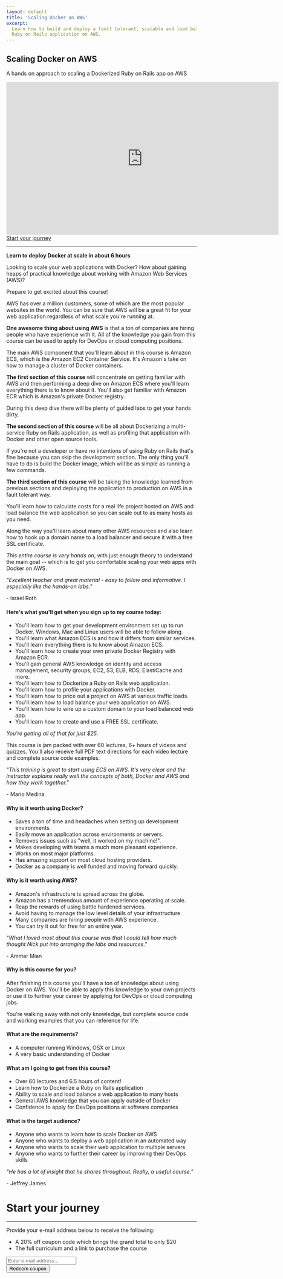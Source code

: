 ```yaml
---
layout: default
title: 'Scaling Docker on AWS'
excerpt:
  Learn how to build and deploy a fault tolerant, scalable and load balanced
  Ruby on Rails application on AWS.
---
```


## Scaling Docker on AWS

<p class="muted">
  A hands on approach to scaling a Dockerized Ruby on Rails app on AWS
</p>

<div class="video-container">
  <iframe width="720" height="405" src="https://www.youtube.com/embed/fLVMb4EAVIo?rel=0&iv_load_policy=3" frameborder="0" allowfullscreen></iframe>
</div>

<div class="center margin-top-md margin-bottom-md">
  <a class="btn green" href="#start-your-journey">Start your journey</a>
</div>

---

**Learn to deploy Docker at scale in about 6 hours**

Looking to scale your web applications with Docker? How about gaining heaps of
practical knowledge about working with Amazon Web Services (AWS)?

Prepare to get excited about this course!

AWS has over a million customers, some of which are the most popular websites
in the world. You can be sure that AWS will be a great fit for your web
application regardless of what scale you're running at.

**One awesome thing about using AWS** is that a ton of companies are hiring people
who have experience with it. All of the knowledge you gain from this
course can be used to apply for DevOps or cloud computing positions.

The main AWS component that you'll learn about in this course is Amazon ECS, which
is the Amazon EC2 Container Service. It's Amazon's take on how to manage a cluster
of Docker containers.

**The first section of this course** will concentrate on getting familiar with AWS
and then performing a deep dive on Amazon ECS where you'll learn everything there
is to know about it. You'll also get familiar with Amazon ECR which is Amazon's
private Docker registry.

During this deep dive there will be plenty of guided labs to get your hands dirty.

**The second section of this course** will be all about Dockerizing a multi-service
Ruby on Rails application, as well as profiling that application with Docker and
other open source tools.

If you're not a developer or have no intentions of using Ruby on Rails that's
fine because you can skip the development section. The only thing you'll have to
do is build the Docker image, which will be as simple as running a few commands.

**The third section of this course** will be taking the knowledge learned from
previous sections and deploying the application to production on AWS in a fault
tolerant way.

You'll learn how to calculate costs for a real life project hosted on AWS and
load balance the web application so you can scale out to as many hosts as you need.

Along the way you'll learn about many other AWS resources and also learn how to
hook up a domain name to a load balancer and secure it with a free SSL certificate.

*This entire course is very hands on*, with just enough theory to understand the
main goal -- which is to get you comfortable scaling your web apps with
Docker on AWS.

<div class="boxed small">
<p><em>
  "Excellent teacher and great material - easy to follow and informative. I
  especially like the hands-on labs."
</em></p>
<p class="muted margin-bottom-none">- Israel Roth</p>
</div>

#### Here's what you'll get when you sign up to my course today:

- You'll learn how to get your development environment set up to run Docker. Windows, Mac and Linux users will be able to follow along.
- You'll learn what Amazon ECS is and how it differs from similar services.
- You'll learn everything there is to know about Amazon ECS.
- You'll learn how to create your own private Docker Registry with Amazon ECR.
- You'll gain general AWS knowledge on identity and access management, security groups, EC2, S3, ELB, RDS, ElastiCache and more.
- You'll learn how to Dockerize a Ruby on Rails web application.
- You'll learn how to profile your applications with Docker.
- You'll learn how to price out a project on AWS at various traffic loads.
- You'll learn how to load balance your web application on AWS.
- You'll learn how to wire up a custom domain to your load balanced web app.
- You'll learn how to create and use a FREE SSL certificate.

*You're getting all of that for just $25.*

This course is jam packed with over 60 lectures, 6+ hours of videos and quizzes.
You'll also receive full PDF text directions for each video lecture and complete
source code examples.

<div class="boxed small">
<p><em>
  "This training is great to start using ECS on AWS. It's very clear and the
  instructor explains really well the concepts of both, Docker and AWS and how
  they work together."
</em></p>
<p class="muted margin-bottom-none">- Mario Medina</p>
</div>

#### Why is it worth using Docker?

- Saves a ton of time and headaches when setting up development environments.
- Easily move an application across environments or servers.
- Removes issues such as "well, it worked on my machine!".
- Makes developing with teams a much more pleasant experience.
- Works on most major platforms.
- Has amazing support on most cloud hosting providers.
- Docker as a company is well funded and moving forward quickly.

#### Why is it worth using AWS?

- Amazon's infrastructure is spread across the globe.
- Amazon has a tremendous amount of experience operating at scale.
- Reap the rewards of using battle hardened services.
- Avoid having to manage the low level details of your infrastructure.
- Many companies are hiring people with AWS experience.
- You can try it out for free for an entire year.

<div class="boxed small">
<p><em>
  "What I loved most about this course was that I could tell how much thought
  Nick put into arranging the labs and resources."
</em></p>
<p class="muted margin-bottom-none">- Ammar Mian</p>
</div>

#### Why is this course for you?

After finishing this course you'll have a ton of knowledge about using Docker on
AWS. You'll be able to apply this knowledge to your own projects or use it to
further your career by applying for DevOps or cloud computing jobs.

You're walking away with not only knowledge, but complete source code and working
examples that you can reference for life.

#### What are the requirements?

- A computer running Windows, OSX or Linux
- A very basic understanding of Docker

#### What am I going to get from this course?

- Over 60 lectures and 6.5 hours of content!
- Learn how to Dockerize a Ruby on Rails application
- Ability to scale and load balance a web application to many hosts
- General AWS knowledge that you can apply outside of Docker
- Confidence to apply for DevOps positions at software companies

#### What is the target audience?

- Anyone who wants to learn how to scale Docker on AWS
- Anyone who wants to deploy a web application in an automated way
- Anyone who wants to scale their web application to multiple servers
- Anyone who wants to further their career by improving their DevOps skills

<div class="boxed small">
<p><em>
  "He has a lot of insight that he shares throughout. Really, a useful course."
</em></p>
<p class="muted margin-bottom-none">- Jeffrey James</p>
</div>

# Start your journey
---

<a name="start-your-journey"></a>

Provide your e-mail address below to receive the following:

- A <span class="underline">20% off coupon code</span> which brings the grand total to only $20
- The full curriculum and a link to purchase the course

<!-- Begin MailChimp Signup Form -->
<div id="mc_embed_signup" class="margin-top-md">
<form action="//nickjanetakis.us9.list-manage.com/subscribe/post?u=ed476286695fd77da0853a1a3&amp;id=7c5f09b2ad" method="post" id="mc-embedded-subscribe-form" name="mc-embedded-subscribe-form" class="validate" target="_blank" novalidate>
    <div id="mc_embed_signup_scroll">

<div class="mc-field-group">
    <input type="email" placeholder="Enter e-mail address..." value="" name="EMAIL" class="required email" id="mce-EMAIL">
</div>
    <div id="mce-responses" class="clear">
        <div class="response" id="mce-error-response" style="display:none"></div>
        <div class="response" id="mce-success-response" style="display:none"></div>
    </div>
    <div style="position: absolute; left: -5000px;"><input type="text" name="b_ed476286695fd77da0853a1a3_7c5f09b2ad" tabindex="-1" value=""></div>
    <div class="clear"><input type="submit" value="Redeem coupon" name="subscribe" id="mc-embedded-subscribe" class="input inline btn orange"></div>
    </div>
</form>
</div>
<!--End mc_embed_signup-->
